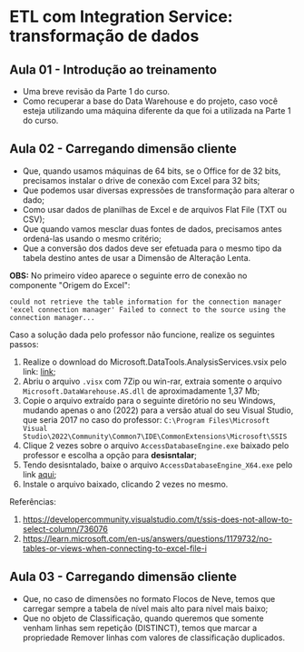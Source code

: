 # ETL com Integration Service: transformação de dados 

## Aula 01 - Introdução ao treinamento

- Uma breve revisão da Parte 1 do curso.
- Como recuperar a base do Data Warehouse e do projeto, caso você esteja utilizando uma máquina diferente da que foi a utilizada na Parte 1 do curso.

## Aula 02 - Carregando dimensão cliente
- Que, quando usamos máquinas de 64 bits, se o Office for de 32 bits, precisamos instalar o drive de conexão com Excel para 32 bits;
- Que podemos usar diversas expressões de transformação para alterar o dado;
- Como usar dados de planilhas de Excel e de arquivos Flat File (TXT ou CSV);
- Que quando vamos mesclar duas fontes de dados, precisamos antes ordená-las usando o mesmo critério;
- Que a conversão dos dados deve ser efetuada para o mesmo tipo da tabela destino antes de usar a Dimensão de Alteração Lenta.

**OBS:** No primeiro vídeo aparece o seguinte erro de conexão no componente "Origem do Excel":

```
could not retrieve the table information for the connection manager 'excel connection manager' Failed to connect to the source using the connection manager...
```


Caso a solução dada pelo professor não funcione, realize os seguintes passos:

1. Realize o download do Microsoft.DataTools.AnalysisServices.vsix pelo link: [link](https://marketplace.visualstudio.com/items?itemName=ProBITools.MicrosoftAnalysisServicesModelingProjects);
2. Abriu o arquivo `.visx` com 7Zip ou win-rar, extraia somente o arquivo `Microsoft.DataWarehouse.AS.dll` de aproximadamente 1,37 Mb;
3. Copie o arquivo extraído para o seguinte diretório no seu Windows, mudando apenas o ano (2022) para a versão atual do seu Visual Studio, que seria 2017 no caso do professor: 
`C:\Program Files\Microsoft Visual Studio\2022\Community\Common7\IDE\CommonExtensions\Microsoft\SSIS`
4. Clique 2 vezes sobre o arquivo `AccessDatabaseEngine.exe` baixado pelo professor e escolha a opção para **desisntalar**;
5. Tendo desisntalado, baixe o arquivo `AccessDatabaseEngine_X64.exe` pelo link [aqui](https://www.microsoft.com/en-us/download/details.aspx?id=13255);
6. Instale o arquivo baixado, clicando 2 vezes no mesmo.

Referências:
1. https://developercommunity.visualstudio.com/t/ssis-does-not-allow-to-select-column/736076
2. https://learn.microsoft.com/en-us/answers/questions/1179732/no-tables-or-views-when-connecting-to-excel-file-i

## Aula 03 - Carregando dimensão cliente

- Que, no caso de dimensões no formato Flocos de Neve, temos que carregar sempre a tabela de nível mais alto para nível mais baixo;
- Que no objeto de Classificação, quando queremos que somente venham linhas sem repetição (DISTINCT), temos que marcar a propriedade Remover linhas com valores de classificação duplicados.
